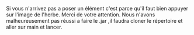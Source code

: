 Si vous n'arrivez pas a poser un élément c'est parce qu'il faut bien appuyer sur l'image de l'herbe. Merci de votre attention.
Nous n'avons malheureusement pas réussi a faire le .jar ,il faudra cloner le répertoire et aller sur main et lancer.

